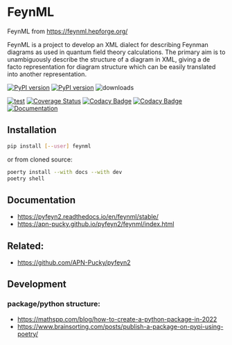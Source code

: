 # FeynML

FeynML from <https://feynml.hepforge.org/>

FeynML is a project to develop an XML dialect for describing Feynman diagrams as used in quantum field theory calculations. The primary aim is to unambiguously describe the structure of a diagram in XML, giving a de facto representation for diagram structure which can be easily translated into another representation.

[![PyPI version][pypi image]][pypi link] [![PyPI version][pypi versions]][pypi link]  ![downloads](https://img.shields.io/pypi/dm/smpl.svg)


[![test][a t image]][a t link]     [![Coverage Status][c t i]][c t l] [![Codacy Badge][cc c i]][cc c l]  [![Codacy Badge][cc q i]][cc q l]  [![Documentation][rtd t i]][rtd t l]

## Installation
```sh
pip install [--user] feynml
```

or from cloned source:

```sh
poerty install --with docs --with dev
poetry shell
```

## Documentation

*   <https://pyfeyn2.readthedocs.io/en/feynml/stable/>
*   <https://apn-pucky.github.io/pyfeyn2/feynml/index.html>

## Related:

*   <https://github.com/APN-Pucky/pyfeyn2>


## Development


### package/python structure:

*   <https://mathspp.com/blog/how-to-create-a-python-package-in-2022>
*   <https://www.brainsorting.com/posts/publish-a-package-on-pypi-using-poetry/>

[doc stable]: https://apn-pucky.github.io/feynml/index.html
[doc test]: https://apn-pucky.github.io/feynml/test/index.html

[pypi image]: https://badge.fury.io/py/feynml.svg
[pypi link]: https://pypi.org/project/feynml/
[pypi versions]: https://img.shields.io/pypi/pyversions/feynml.svg

[a s image]: https://github.com/APN-Pucky/feynml/actions/workflows/stable.yml/badge.svg
[a s link]: https://github.com/APN-Pucky/feynml/actions/workflows/stable.yml
[a t link]: https://github.com/APN-Pucky/feynml/actions/workflows/test.yml
[a t image]: https://github.com/APN-Pucky/feynml/actions/workflows/test.yml/badge.svg

[cc s q i]: https://app.codacy.com/project/badge/Grade/135bae47c6344ab0bfb180135ea1db44?branch=stable
[cc s q l]: https://www.codacy.com/gh/APN-Pucky/feynml/dashboard?utm_source=github.com&amp;utm_medium=referral&amp;utm_content=APN-Pucky/feynml&amp;utm_campaign=Badge_Grade?branch=stable
[cc s c i]: https://app.codacy.com/project/badge/Coverage/135bae47c6344ab0bfb180135ea1db44?branch=stable
[cc s c l]: https://www.codacy.com/gh/APN-Pucky/feynml/dashboard?utm_source=github.com&utm_medium=referral&utm_content=APN-Pucky/feynml&utm_campaign=Badge_Coverage?branch=stable

[cc q i]: https://app.codacy.com/project/badge/Grade/135bae47c6344ab0bfb180135ea1db44
[cc q l]: https://www.codacy.com/gh/APN-Pucky/feynml/dashboard?utm_source=github.com&amp;utm_medium=referral&amp;utm_content=APN-Pucky/pyfeyn2&amp;utm_campaign=Badge_Grade
[cc c i]: https://app.codacy.com/project/badge/Coverage/135bae47c6344ab0bfb180135ea1db44
[cc c l]: https://www.codacy.com/gh/APN-Pucky/feynml/dashboard?utm_source=github.com&utm_medium=referral&utm_content=APN-Pucky/pyfeyn2&utm_campaign=Badge_Coverage

[c s i]: https://coveralls.io/repos/github/APN-Pucky/feynml/badge.svg?branch=stable
[c s l]: https://coveralls.io/github/APN-Pucky/feynml?branch=stable
[c t l]: https://coveralls.io/github/APN-Pucky/feynml?branch=master
[c t i]: https://coveralls.io/repos/github/APN-Pucky/feynml/badge.svg?branch=master

[rtd s i]: https://readthedocs.org/projects/feynml/badge/?version=stable
[rtd s l]: https://feynml.readthedocs.io/en/stable/?badge=stable
[rtd t i]: https://readthedocs.org/projects/feynml/badge/?version=latest
[rtd t l]: https://feynml.readthedocs.io/en/latest/?badge=latest
